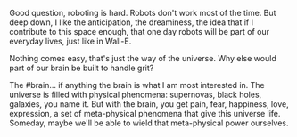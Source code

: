 Good question, roboting is hard. Robots don't work most of the time. But deep down, I like the anticipation, the dreaminess, the idea that if I contribute to this space enough, that one day robots will be part of our everyday lives, just like in Wall-E.

Nothing comes easy, that's just the way of the universe. Why else would part of our brain be built to handle grit?

The #brain... if anything the brain is what I am most interested in. The universe is filled with physical phenomena: supernovas, black holes, galaxies, you name it. But with the brain, you get pain, fear, happiness, love, expression, a set of meta-physical phenomena that give this universe life. Someday, maybe we'll be able to wield that meta-physical power ourselves.